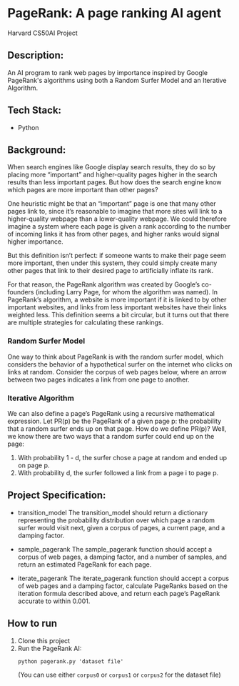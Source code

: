 # PageRank: A page ranking AI agent

Harvard CS50AI Project

## Description:

An AI program to rank web pages by importance inspired by Google PageRank's algorithms using both a Random Surfer Model and an Iterative Algorithm.

## Tech Stack:

* Python

## Background:

When search engines like Google display search results, they do so by placing more “important” and higher-quality pages higher in the search results than less important pages. But how does the search engine know which pages are more important than other pages?

One heuristic might be that an “important” page is one that many other pages link to, since it’s reasonable to imagine that more sites will link to a higher-quality webpage than a lower-quality webpage. We could therefore imagine a system where each page is given a rank according to the number of incoming links it has from other pages, and higher ranks would signal higher importance.

But this definition isn’t perfect: if someone wants to make their page seem more important, then under this system, they could simply create many other pages that link to their desired page to artificially inflate its rank.

For that reason, the PageRank algorithm was created by Google’s co-founders (including Larry Page, for whom the algorithm was named). In PageRank’s algorithm, a website is more important if it is linked to by other important websites, and links from less important websites have their links weighted less. This definition seems a bit circular, but it turns out that there are multiple strategies for calculating these rankings.

### Random Surfer Model

One way to think about PageRank is with the random surfer model, which considers the behavior of a hypothetical surfer on the internet who clicks on links at random. Consider the corpus of web pages below, where an arrow between two pages indicates a link from one page to another.

### Iterative Algorithm

We can also define a page’s PageRank using a recursive mathematical expression. Let PR(p) be the PageRank of a given page p: the probability that a random surfer ends up on that page. How do we define PR(p)? Well, we know there are two ways that a random surfer could end up on the page:

1. With probability 1 - d, the surfer chose a page at random and ended up on page p.
2. With probability d, the surfer followed a link from a page i to page p.

## Project Specification:

* transition_model
The transition_model should return a dictionary representing the probability distribution over which page a random surfer would visit next, given a corpus of pages, a current page, and a damping factor.

* sample_pagerank
The sample_pagerank function should accept a corpus of web pages, a damping factor, and a number of samples, and return an estimated PageRank for each page.

* iterate_pagerank
The iterate_pagerank function should accept a corpus of web pages and a damping factor, calculate PageRanks based on the iteration formula described above, and return each page’s PageRank accurate to within 0.001.

## How to run

1. Clone this project
2. Run the PageRank AI:
   ```
   python pagerank.py 'dataset file'
   ```
   (You can use either `corpus0` or `corpus1` or `corpus2` for the dataset file)

